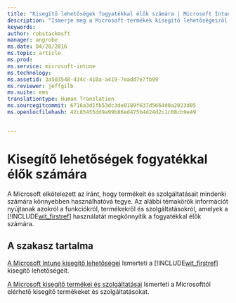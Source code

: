 ```yaml
---
title: "Kisegítő lehetőségek fogyatékkal élők számára | Microsoft Intune"
description: "Ismerje meg a Microsoft-termékek kisegítő lehetőségeiről szóló információkat."
keywords: 
author: robstackmsft
manager: angrobe
ms.date: 04/28/2016
ms.topic: article
ms.prod: 
ms.service: microsoft-intune
ms.technology: 
ms.assetid: 3a503548-434c-410a-a419-7eadd7e7fb99
ms.reviewer: jeffgilb
ms.suite: ems
translationtype: Human Translation
ms.sourcegitcommit: 6716a3d1fb53dc3de0189f637d5664d0a2023d05
ms.openlocfilehash: 42c85455dd9a99b86ed475b4d24d2c1c08cb9e49


---
```


# Kisegítő lehetőségek fogyatékkal élők számára
A Microsoft elkötelezett az iránt, hogy termékeit és szolgáltatásait mindenki számára könnyebben használhatóvá tegye. Az alábbi témakörök információt nyújtanak azokról a funkciókról, termékekről és szolgáltatásokról, amelyek a [!INCLUDE[wit_firstref](./includes/wit_firstref_md.md)] használatát megkönnyítik a fogyatékkal élők számára.

## A szakasz tartalma
[A Microsoft Intune kisegítő lehetőségei](accessibility-features-of-microsoft-intune.md) Ismerteti a [!INCLUDE[wit_firstref](./includes/wit_firstref_md.md)] kisegítő lehetőségeit.

[A Microsoft kisegítő termékei és szolgáltatásai](accessibility-products-and-services-from-microsoft.md) Ismerteti a Microsofttól elérhető kisegítő termékeket és szolgáltatásokat.




<!--HONumber=Jul16_HO4-->


